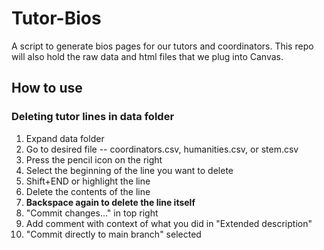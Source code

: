# Tutor-Bios
A script to generate bios pages for our tutors and coordinators. This repo will also hold the raw data and html files that we plug into Canvas.

## How to use
### Deleting tutor lines in data folder
1. Expand data folder
2. Go to desired file -- coordinators.csv, humanities.csv, or stem.csv
3. Press the pencil icon on the right
4. Select the beginning of the line you want to delete
5. Shift+END or highlight the line 
6. Delete the contents of the line
7. **Backspace again to delete the line itself**
8. "Commit changes..." in top right
9. Add comment with context of what you did in "Extended description"
10. "Commit directly to main branch" selected
